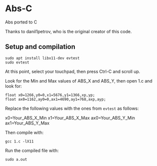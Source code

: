 # Abs-C
Abs ported to C

Thanks to danil1petrov, who is the original creator of this code.

## Setup and compilation
```
sudo apt install libx11-dev evtest
sudo evtest
```
At this point, select your touchpad, then press Ctrl-C and scroll up.

Look for the Min and Max values of ABS_X and ABS_Y, then open 1.c and look for:
```
float x0=1266,y0=0,x1=5676,y1=1366,xp,yp;
float ax0=1162,ay0=0,ax1=4690,ay1=768,axp,ayp;
```
Replace the following values with the ones from `evtest` as follows:

x0=Your_ABS_X_Min
x1=Your_ABS_X_Max
ax0=Your_ABS_Y_Min
ax1=Your_ABS_Y_Max


Then compile with:
```
gcc 1.c -lX11
```
Run the compiled file with:
```
sudo a.out
```
